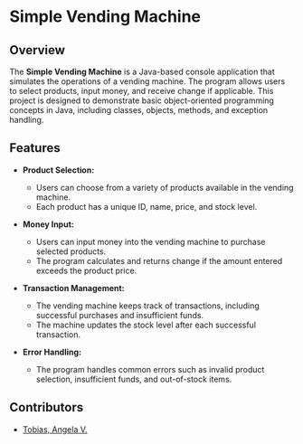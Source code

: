 # Simple Vending Machine

## Overview

The **Simple Vending Machine** is a Java-based console application that simulates the operations of a vending machine. The program allows users to select products, input money, and receive change if applicable. This project is designed to demonstrate basic object-oriented programming concepts in Java, including classes, objects, methods, and exception handling.

## Features

- **Product Selection:**
  - Users can choose from a variety of products available in the vending machine.
  - Each product has a unique ID, name, price, and stock level.

- **Money Input:**
  - Users can input money into the vending machine to purchase selected products.
  - The program calculates and returns change if the amount entered exceeds the product price.

- **Transaction Management:**
  - The vending machine keeps track of transactions, including successful purchases and insufficient funds.
  - The machine updates the stock level after each successful transaction.

- **Error Handling:**
  - The program handles common errors such as invalid product selection, insufficient funds, and out-of-stock items.

## Contributors
* [Tobias, Angela V.](angela_tobias@dlsu.edu.ph)
